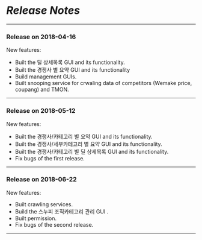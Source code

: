 *Release Notes*
=================


___

### Release on 2018-04-16
New features:
 
   * Built the 딜 상세목록 GUI and its functionality.
   * Built the  경쟁사 별 요약  GUI and its functionality
   * Build management GUIs.
   * Built snooping service for crwaling data of competitors (Wemake price, coupang) and TMON.
___

### Release on 2018-05-12
New features:
 
   * Built the 경쟁사/카테고리 별 요약 GUI and its functionality.
   * Built the 경쟁사/세부카테고리 별 요약  GUI and its functionality.
   * Built the 경쟁사/카테고리 별 딜 상세목록 GUI and its functionality.
   * Fix bugs of the first release. 
            
___

### Release on 2018-06-22
New features:
 
   * Built crawling services.
   * Build the 스누피 조직카테고리 관리 GUI .
   * Built permission.
   * Fix bugs of the second release. 
            
___